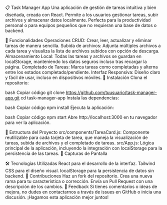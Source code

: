 📋 Task Manager App
Una aplicación de gestión de tareas intuitiva y bien diseñada, creada con React. Permite a los usuarios gestionar tareas, subir archivos y almacenar datos localmente. Perfecta para la productividad personal o para equipos pequeños que no requieran una base de datos o backend.

🌟 Funcionalidades
Operaciones CRUD: Crear, leer, actualizar y eliminar tareas de manera sencilla.
Subida de archivos: Adjunta múltiples archivos a cada tarea y visualiza la lista de archivos subidos con opción de descarga.
Almacenamiento Local: Todas las tareas y archivos se guardan en localStorage, manteniendo los datos seguros incluso tras recargar la página.
Completado de Tareas: Marca tareas como completadas y alterna entre los estados completado/pendiente.
Interfaz Responsiva: Diseño claro y fácil de usar, incluso en dispositivos móviles.
🔧 Instalación
Clona el repositorio:

bash
Copiar código
git clone https://github.com/tuusuario/task-manager-app.git
cd task-manager-app
Instala las dependencias:

bash
Copiar código
npm install
Ejecuta la aplicación:

bash
Copiar código
npm start
Abre http://localhost:3000 en tu navegador para ver la aplicación.

📂 Estructura del Proyecto
src/components/TareaCard.js: Componente reutilizable para cada tarjeta de tarea, que maneja la visualización de tareas, subida de archivos y el completado de tareas.
src/App.js: Lógica principal de la aplicación, incluyendo la integración con localStorage para la persistencia de las tareas.
🎨 Capturas de Pantalla

🛠 Tecnologías Utilizadas
React para el desarrollo de la interfaz.
Tailwind CSS para el diseño visual.
localStorage para la persistencia de datos sin backend.
🤝 Contribuciones
Haz un fork del repositorio.
Crea una nueva rama para tu característica o corrección.
Envía un Pull Request con una descripción de los cambios.
💬 Feedback
Si tienes comentarios o ideas de mejora, no dudes en contactarnos a través de issues en GitHub o inicia una discusión. ¡Hagamos esta aplicación mejor juntos!